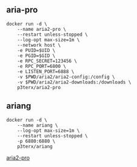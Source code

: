 ## aria-pro
```
docker run -d \
    --name aria2-pro \
    --restart unless-stopped \
    --log-opt max-size=1m \
    --network host \
    -e PUID=$UID \
    -e PGID=$GID \
    -e RPC_SECRET=123456 \
    -e RPC_PORT=6800 \
    -e LISTEN_PORT=6888 \
    -v $PWD/aria2/aria2-config:/config \
    -v $PWD/aria2/aria2-downloads:/downloads \
    p3terx/aria2-pro
```
## ariang
```
docker run -d \
    --name ariang \
    --log-opt max-size=1m \
    --restart unless-stopped \
    -p 6880:6880 \
    p3terx/ariang
```
[aria2-pro](https://p3terx.com/archives/docker-aria2-pro.html)

